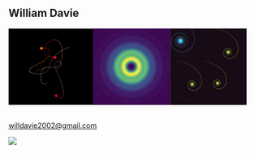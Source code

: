 ## William Davie
<img src="https://github.com/DrDavie1/DrDavie1/blob/main/Images/3body.png" width="33%" height="33%"><img src="https://github.com/DrDavie1/DrDavie1/blob/main/Images/circ2.png" width="30%" height="30%"><img src="https://github.com/DrDavie1/DrDavie1/blob/main/Images/sprialex.png" width="30%" height="30%"> 
##
willdavie2002@gmail.com 

![](https://komarev.com/ghpvc/?username=DrDavie1&color=green)
